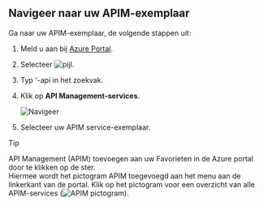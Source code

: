 ## <a name="navigate-to-your-apim-instance"></a>Navigeer naar uw APIM-exemplaar

Ga naar uw APIM-exemplaar, de volgende stappen uit:

1. Meld u aan bij [Azure Portal](https://portal.azure.com). 
2. Selecteer ![pijl](./media/api-management-navigate-to-instance/arrow.png).
3. Typ '-api in het zoekvak.
4. Klik op **API Management-services**.

    ![Navigeer](./media/api-management-navigate-to-instance/navigate-to-api-management-services.png)

5. Selecteer uw APIM service-exemplaar.

>[!TIP]
>API Management (APIM) toevoegen aan uw Favorieten in de Azure portal door te klikken op de ster. <br/>Hiermee wordt het pictogram APIM toegevoegd aan het menu aan de linkerkant van de portal. Klik op het pictogram voor een overzicht van alle APIM-services (![APIM pictogram](./media/api-management-navigate-to-instance/apim-icon.png)).
 


